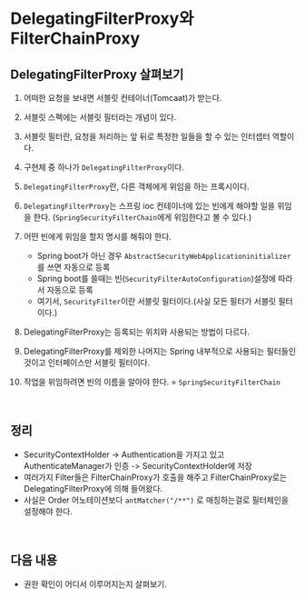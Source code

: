 # DelegatingFilterProxy와 FilterChainProxy

## DelegatingFilterProxy 살펴보기

1. 어떠한 요청을 보내면 서블릿 컨테이너(Tomcaat)가 받는다.
2. 서블릿 스펙에는 서블릿 필터라는 개념이 있다.
3. 서블릿 필터란, 요청을 처리하는 앞 뒤로 특정한 일들을 할 수 있는 인터셉터 역할이다.
4. 구현체 중 하나가 `DelegatingFilterProxy`이다.
5. `DelegatingFilterProxy`란, 다른 객체에게 위임을 하는 프록시이다.
6. `DelegatingFilterProxy`는 스프링 ioc 컨테이너에 있는 빈에게 해야할 일을 위임을 한다. (`SpringSecurityFilterChain`에게 위임한다고 볼 수 있다.)
7. 어떤 빈에게 위임을 할지 명시를 해줘야 한다.
    * Spring boot가 아닌 경우 `AbstractSecurityWebApplicationinitializer`를 쓰면 자동으로 등록
    * Spring boot를 쓸때는 빈(`SecurityFilterAutoConfiguration`)설정에 따라서 자동으로 등록
    * 여기서, `SecurityFilter`이란 서블릿 필터이다.(사실 모든 필터가 서블릿 필터이다.)

8. DelegatingFilterProxy는 등록되는 위치와 사용되는 방법이 다르다.
9. DelegatingFilterProxy를 제외한 나머지는 Spring 내부적으로 사용되는 필터들인 것이고 인터페이스만 서블릿 필터이다.
10. 작업을 위임하려면 빈의 이름을 알아야 한다. = `SpringSecurityFilterChain`

<br>

## 정리

* SecurityContextHolder -> Authentication을 가지고 있고 AuthenticateManager가 인증 -> SecurityContextHolder에 저장
* 여러가지 Filter들은 FilterChainProxy가 호출을 해주고 FilterChainProxy로는 DelegatingFilterProxy에 의해 들어왔다.
* 사실은 Order 어노테이션보다 `antMatcher("/**")` 로 매칭하는걸로 필터체인을 설정해야 한다.

<br>

## 다음 내용

* 권한 확인이 어디서 이루어지는지 살펴보기.
